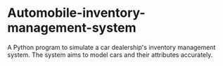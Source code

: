 # Automobile-inventory-management-system
A Python program to simulate a car dealership's inventory management system. The system aims to model cars and their attributes accurately. 
